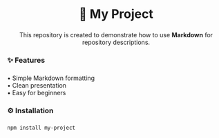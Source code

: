 <h1 align="center">📂 My Project</h1>

###

<div align="center">
  <p>This repository is created to demonstrate how to use <b>Markdown</b> for repository descriptions.</p>
</div>

###

<h3 align="left">✨ Features</h3>

###

<p align="left">
• Simple Markdown formatting <br>
• Clean presentation <br>
• Easy for beginners
</p>

###

<h3 align="left">⚙ Installation</h3>

###

```bash
npm install my-project
